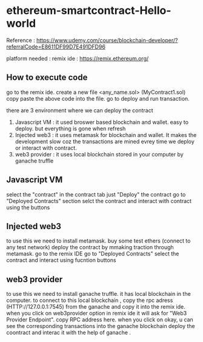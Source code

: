 # ethereum-smartcontract-Hello-world
Reference : https://www.udemy.com/course/blockchain-developer/?referralCode=E8611DF99D7E491DFD96

platform needed : remix ide : https://remix.ethereum.org/

How to execute code
-------------------
go to the remix ide.
create a new file <any_name.sol> (MyContract1.sol)
copy paste the above code into the file.
go to deploy and run transaction.

there are 3 environment where we can deploy the contract 
 1) Javascript VM : it used broswer based blockchain and wallet. easy to deploy. but everything is gone when refresh
 2)	Injected web3 : it uses metamask for blockchain and wallet. It makes the development slow coz the transactions are mined evrey time we deploy or interact with                       contract. 
 3) web3 provider : it uses local blockchain stored in your computer by ganache truffle

Javascript VM 
-------------
select the "contract" in the contract tab 
just "Deploy" the contract
go to "Deployed Contracts" section
selct the contract and interact with contract using the buttons 

Injected web3
-------------
to use this we need to install metamask.
buy some test ethers (connect to any test network)
deploy the contract by mmaking traction through metamask.
go to the remix IDE 
go to "Deployed Contracts"
select the contract and interact using fucntion buttons

web3 provider
-------------
to use this we need to install ganache truffle. it has local blockchain in the computer. 
to connect to this local blockchain , copy the rpc adress (HTTP://127.0.0.1:7545) from the ganache and copy it into the remix ide.
when you click on web3provider option in remix ide it will ask for "Web3 Provider Endpoint". copy RPC address here. 
when you click on okay, u can see the corresponding transactions into the ganache blockchain
deploy the coontract and interac it with the help of ganache .




